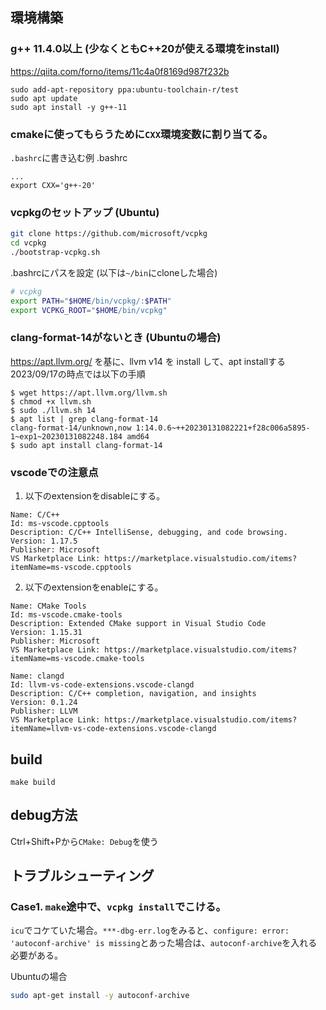 ## 環境構築 

### g++ 11.4.0以上 (少なくともC++20が使える環境をinstall)
https://qiita.com/forno/items/11c4a0f8169d987f232b
```
sudo add-apt-repository ppa:ubuntu-toolchain-r/test
sudo apt update
sudo apt install -y g++-11
```

### cmakeに使ってもらうために`CXX`環境変数に割り当てる。
`.bashrc`に書き込む例
.bashrc
```.bashrc
...
export CXX='g++-20'
```

### vcpkgのセットアップ (Ubuntu)
```bash
git clone https://github.com/microsoft/vcpkg
cd vcpkg
./bootstrap-vcpkg.sh
```

.bashrcにパスを設定 (以下は`~/bin`にcloneした場合)
```bash
# vcpkg
export PATH="$HOME/bin/vcpkg/:$PATH"
export VCPKG_ROOT="$HOME/bin/vcpkg"
```

### clang-format-14がないとき (Ubuntuの場合)

https://apt.llvm.org/ を基に、llvm v14 を install して、apt installする
2023/09/17の時点では以下の手順
```
$ wget https://apt.llvm.org/llvm.sh
$ chmod +x llvm.sh
$ sudo ./llvm.sh 14
$ apt list | grep clang-format-14
clang-format-14/unknown,now 1:14.0.6~++20230131082221+f28c006a5895-1~exp1~20230131082248.184 amd64
$ sudo apt install clang-format-14
```

### vscodeでの注意点
1. 以下のextensionをdisableにする。
```
Name: C/C++
Id: ms-vscode.cpptools
Description: C/C++ IntelliSense, debugging, and code browsing.
Version: 1.17.5
Publisher: Microsoft
VS Marketplace Link: https://marketplace.visualstudio.com/items?itemName=ms-vscode.cpptools
```
2. 以下のextensionをenableにする。
```
Name: CMake Tools
Id: ms-vscode.cmake-tools
Description: Extended CMake support in Visual Studio Code
Version: 1.15.31
Publisher: Microsoft
VS Marketplace Link: https://marketplace.visualstudio.com/items?itemName=ms-vscode.cmake-tools
```
```
Name: clangd
Id: llvm-vs-code-extensions.vscode-clangd
Description: C/C++ completion, navigation, and insights
Version: 0.1.24
Publisher: LLVM
VS Marketplace Link: https://marketplace.visualstudio.com/items?itemName=llvm-vs-code-extensions.vscode-clangd
```


## build
```
make build
```

## debug方法
Ctrl+Shift+Pから`CMake: Debug`を使う

## トラブルシューティング

### Case1. `make`途中で、`vcpkg install`でこける。
`icu`でコケていた場合。`***-dbg-err.log`をみると、`configure: error: 'autoconf-archive' is missing`とあった場合は、`autoconf-archive`を入れる必要がある。

Ubuntuの場合
```bash
sudo apt-get install -y autoconf-archive
```
